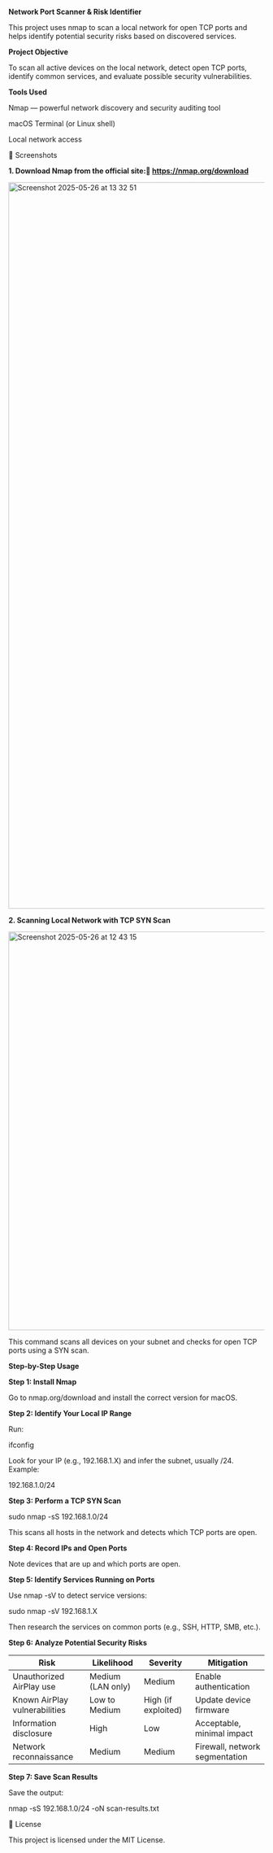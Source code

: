 **Network Port Scanner & Risk Identifier**

This project uses nmap to scan a local network for open TCP ports and helps identify potential security risks based on discovered services.

**Project Objective**

To scan all active devices on the local network, detect open TCP ports, identify common services, and evaluate possible security vulnerabilities.

**Tools Used**

Nmap — powerful network discovery and security auditing tool

macOS Terminal (or Linux shell)

Local network access

📸 Screenshots

**1. Download Nmap from the official site:🔗 https://nmap.org/download**

<img width="1429" alt="Screenshot 2025-05-26 at 13 32 51" src="https://github.com/user-attachments/assets/bdbe34d3-8c08-4359-8e84-35151d371d59" />

**2. Scanning Local Network with TCP SYN Scan**

<img width="784" alt="Screenshot 2025-05-26 at 12 43 15" src="https://github.com/user-attachments/assets/a526e30f-9286-412d-9c57-90729dbd2c15" />


This command scans all devices on your subnet and checks for open TCP ports using a SYN scan.

**Step-by-Step Usage**

**Step 1: Install Nmap**

Go to nmap.org/download and install the correct version for macOS.

**Step 2: Identify Your Local IP Range**

Run:

ifconfig

Look for your IP (e.g., 192.168.1.X) and infer the subnet, usually /24. Example:

192.168.1.0/24

**Step 3: Perform a TCP SYN Scan**

sudo nmap -sS 192.168.1.0/24

This scans all hosts in the network and detects which TCP ports are open.

**Step 4: Record IPs and Open Ports**

Note devices that are up and which ports are open.

**Step 5: Identify Services Running on Ports**

Use nmap -sV to detect service versions:

sudo nmap -sV 192.168.1.X

Then research the services on common ports (e.g., SSH, HTTP, SMB, etc.).

**Step 6: Analyze Potential Security Risks**

| Risk                          | Likelihood        | Severity            | Mitigation                     |
| ----------------------------- | ----------------- | ------------------- | ------------------------------ |
| Unauthorized AirPlay use      | Medium (LAN only) | Medium              | Enable authentication          |
| Known AirPlay vulnerabilities | Low to Medium     | High (if exploited) | Update device firmware         |
| Information disclosure        | High              | Low                 | Acceptable, minimal impact     |
| Network reconnaissance        | Medium            | Medium              | Firewall, network segmentation |


**Step 7: Save Scan Results**

Save the output:

nmap -sS 192.168.1.0/24 -oN scan-results.txt

📂 License

This project is licensed under the MIT License.
